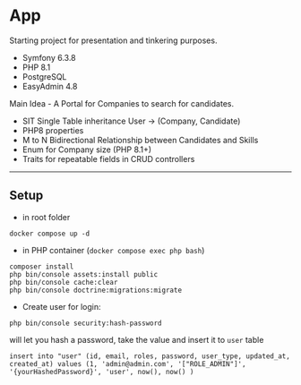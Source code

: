 # App

Starting project for presentation and tinkering purposes.

- Symfony 6.3.8
- PHP 8.1
- PostgreSQL
- EasyAdmin 4.8

Main Idea - A Portal for Companies to search for candidates.

- SIT Single Table inheritance User -> (Company, Candidate)
- PHP8 properties
- M to N Bidirectional Relationship between Candidates and Skills
- Enum for Company size (PHP 8.1+)
- Traits for repeatable fields in CRUD controllers

---
Setup
- 
- in root folder
````
docker compose up -d
````
- in PHP container (`docker compose exec php bash`)
````
composer install
php bin/console assets:install public
php bin/console cache:clear
php bin/console doctrine:migrations:migrate
````
- Create user for login:
```
php bin/console security:hash-password
```
will let you hash a password, take the value and insert it to `user` table
```
insert into "user" (id, email, roles, password, user_type, updated_at, created_at) values (1, 'admin@admin.com', '["ROLE_ADMIN"]', '{yourHashedPassword}', 'user', now(), now() )
```
